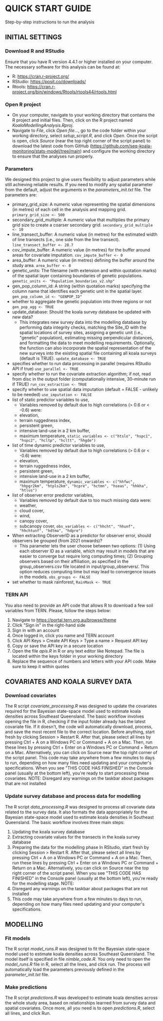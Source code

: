 # QUICK START GUIDE
Step-by-step instructions to run the analysis

## INITIAL SETTINGS
### Download R and RStudio

Ensure that you have R version 4.4.1 or higher installed on your computer. The necessary software for this analysis can be found at:
* R:  https://cran.r-project.org/
* RStudio:  https://posit.co/downloads/
* Rtools:  https://cran.r-project.org/bin/windows/Rtools/rtools44/rtools.html

### Open R project
* On your computer, navigate to your working directory that contains the R project and initial files. Then, click on the R project named  _KoalaModellingAnalysis.Rproj_.
* Navigate to  _File_,  click  _Open file…_,  go to the code folder within your working directory, select  _setup_script.R_,  and click _Open_. Once the script is open, click _Source_ (near the top right corner of the script panel) to download the latest code from GitHub (https://github.com/seq-koala-monitoring/stats-model/tree/main) and configure the working directory to ensure that the analyses run properly.

### Parameters
We designed this project to give users flexibility to adjust parameters while still achieving reliable results. If you need to modify any spatial parameter from the default, adjust the arguments in the _parameters_init.txt_ file.
The parameters are:
* primary_grid_size: A numeric value representing the spatial dimensions (in metres) of each cell in the analysis and mapping grid.
    `primary_grid_size <- 500`
* secondary_grid_multiple: A numeric value that multiplies the primary grid size to create a coarser secondary grid.
    `secondary_grid_multiple <- 10`
* line_transect_buffer: A numeric value (in metres) for the estimated width of line transects (i.e., one side from the line transect).
    `line_transect_buffer <- 28.7`
* cov_impute_buffer: A numeric value (in metres) for the buffer around areas for covariate imputation.
    `cov_impute_buffer <- 0`
* area_buffer: A numeric value (in metres) defining the buffer around the study area.
    `area_buffer <- 0`
* genetic_units: The filename (with extension and within quotation marks) of the spatial layer containing boundaries of genetic populations.
    `genetic_units <- "Population_boundaries_v2.shp"`
* gen_pop_column_id: A string (within quotation marks) specifying the column name that identifies each genetic unit in the spatial layer.
    `gen_pop_column_id <- "GENPOP_ID"`
* whether to aggregate the genetic population into three regions or not
    `gen_pop_agg <- TRUE`
* update_database: Should the koala survey database be updated with new data?
    * This integrates new survey data into the modelling database by performing data integrity checks, matching the Site_ID with the spatial locations of survey sites, assigning a genetic unit (i.e., "genetic" population), estimating missing perpendicular distances, and formatting the data to meet modelling requirements. Optionally, the function can also incorporate the spatial representation of the new surveys into the existing spatial file containing all koala surveys (default is TRUE).
    `update_database <- TRUE`
* specifies whether to run data processing in parallel (requires RStudio API if true)
    `use_parallel <- TRUE`
* specify whether to run the covariate extraction algorithm; if not, read from disc in the output folder (computationally intensive, 30-minute run if TRUE)
    `run_cov_extraction <- TRUE`
* specify wheher to use spatial data imputation (default = FALSE - unlikely to be needed)
    `use_imputation <- FALSE`
* list of static predictor variables to use,
    * Variables removed by default due to high correlations (> 0.6 or < -0.6) were:
    * elevation,
    * terrain ruggedness index,
    * persistent green,
    * intensive land-use in a 2 km buffer,
    * maximum temperature,
    `static_variables <- c("htslo", "hspc1", "hspc2", "hcltp", "hcltt", "hhgde")`
* list of time dynamic predictor variables to use,
    * Variables removed by default due to high correlations (> 0.6 or < -0.6) were:
    * elevation,
    * terrain ruggedness index,
    * persistent green,
    * intensive land-use in a 2 km buffer,
    * maximum temperature,
    `dynamic_variables <- c("hhfwc", "hhpgr2km", "htpls2km", "hcpre", "hctmn", "hseas", "hhkha", "htlus")`
* list of observer error predictor variables,
    * Variables removed by default due to too much missing data were:
    * weather,
    * cloud cover,
    * wind,
    * canopy cover,
    * subcanopy cover,
    `obs_variables <- c("hhcht", "hhunf", "hhchtunf", "hdtma", "hdpre")`
* When extracting ObserverID as a predictor for observer error, should observers be grouped (from 2021 onwards)?
    * This parameter lets the user choose between two options: (1) Using each observer ID as a variable, which may result in models that are easier to converge but require long computing times; (2) Grouping observers based on their affiliation, as specified in the group_observers.csv file located in input/group_observers/. This option reduces computing time but may lead to convergence issues in the models.
    `obs_groups <- FALSE`
* set whether to mask rainforest,
    `RainMask <- TRUE`

### TERN API
You also need to provide an API code that allows R to download a few soil variables
from TERN. Please, follow the steps below:
1. Navigate to https://portal.tern.org.au/browse/theme
2. Click "Sign in" in the right-hand side
3. Sign in with an account
4. Once logged in, click you name and TERN account
5. Click API Keys > Create API Keys > Type a name > Request API key
6. Copy or save the API key in a secure location
7. Open the file _apis.R_ in R or any text editor like Notepad. The file is located
within the keys folder in your working directory
8. Replace the sequence of numbers and letters with your API code. Make sure
to keep it within quotes

## COVARIATES AND KOALA SURVEY DATA
### Download covariates
The R script  _covariate_processing.R_  was designed to update the covariates required for the Bayesian state-space model used to estimate koala densities across Southeast Queensland.
The basic workflow involves opening the file in R, checking if the input folder already has the latest covariate file. If it doesn't, the code will automatically download, process, and save the most recent file to the correct location.
Before anything, start fresh by clicking Session > Restart R. After that, please select all lines by pressing Ctrl + A on a Windows PC or Command + A on a Mac. Then, run these lines by pressing Ctrl + Enter on a Windows PC or Command + Return on a Mac. Alternatively, you can click on Source near the top right corner of the script panel. This code may take anywhere from a few minutes to days to run, depending on how many files need updating and your computer's specifications.
When you see "THIS CODE HAS FINISHED" in the Console panel (usually at the bottom left), you're ready to start processing these covariates.
NOTE:
Disregard any warnings on the taskbar about packages that are not installed

### Update survey database and process data for modelling
The R script  _data_processing.R_  was designed to process all covariate data related to the survey data. It also formats the data appropriately for the Bayesian state-space model used to estimate koala densities in Southeast Queensland.
The basic workflow involves three main steps:
1.  Updating the koala survey database
2.  Extracting covariate values for the transects in the koala survey database
3.  Preparing the data for the modelling phase
In RStudio, start fresh by clicking Session > Restart R. After that, please select all lines by pressing Ctrl + A on a Windows PC or Command + A on a Mac. Then, run these lines by pressing Ctrl + Enter on a Windows PC or Command + Return on a Mac. Alternatively, you can click on Source near the top right corner of the script panel.
When you see "THIS CODE HAS FINISHED" in the Console panel (usually at the bottom left), you're ready for the modelling stage.
NOTE:
1.  Disregard any warnings on the taskbar about packages that are not installed
2.  This code may take anywhere from a few minutes to days to run, depending on how many files need updating and your computer's specifications.


## MODELLING
### Fit models
The R script _model_runs.R_ was designed to fit the Bayesian state-space model used to estimate koala densities across Southeast Queensland. The model itself is specified in file _nimble_code.R_. 
You only need to open the _model_runs.R_  file in R, select all the lines, and click run. The process will automatically load the parameters previously defined in the _parameter_init.txt_ file. 

### Make predictions
The R script _predictions.R_ was developed to estimate koala densities across the whole study area, based on relationships learned from survey data and spatial covariates. 
Once more, all you need is to open _predictions.R_, select all lines, and click Run. 
